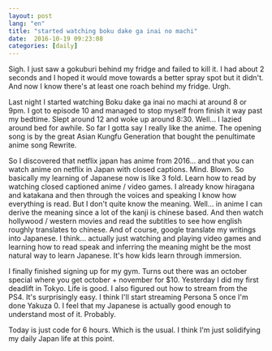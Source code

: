 ```yaml
---
layout: post
lang: "en"
title: "started watching boku dake ga inai no machi"
date:  2016-10-19 09:23:08
categories: [daily]
---
```

Sigh. I just saw a gokuburi behind my fridge and failed to kill it. I had about 2 seconds and I hoped it would move towards a better spray spot but it didn't. And now I know there's at least one roach behind my fridge. Urgh.

Last night I started watching Boku dake ga inai no machi at around 8 or 9pm. I got to episode 10 and managed to stop myself from finish it way past my bedtime. Slept around 12 and woke up around 8:30. Well... I lazied around bed for awhile. So far I gotta say I really like the anime. The opening song is by the great Asian Kungfu Generation that bought the penultimate anime song Rewrite. 

So I discovered that netflix japan has anime from 2016... and that you can watch anime on netflix in Japan with closed captions. Mind. Blown. So basically my learning of Japanese now is like 3 fold. Learn how to read by watching closed captioned anime / video games. I already know hiragana and katakana and then through the voices and speaking I know how everything is read. But I don't quite know the meaning. Well... in anime I can derive the meaning since a lot of the kanji is chinese based. And then watch hollywood / western movies and read the subtitles to see how english roughly translates to chinese. And of course, google translate my writings into Japanese. I think... actually just watching and playing video games and learning how to read speak and inferring the meaning might be the most natural way to learn Japanese. It's how kids learn through immersion. 

I finally finished signing up for my gym. Turns out there was an october special where you get october + november for $10. Yesterday I did my first deadlift in Tokyo. Life is good. I also figured out how to stream from the PS4. It's surprisingly easy. I think I'll start streaming Persona 5 once I'm done Yakuza 0. I feel that my Japanese is actually good enough to understand most of it. Probably.

Today is just code for 6 hours. Which is the usual. I think I'm just solidifying my daily Japan life at this point. 
